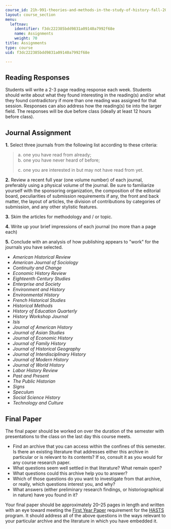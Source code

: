 ```yaml
---
course_id: 21h-991-theories-and-methods-in-the-study-of-history-fall-2014
layout: course_section
menu:
  leftnav:
    identifier: f3dc222385bdd9831a09140a7992f68e
    name: Assignments
    weight: 70
title: Assignments
type: course
uid: f3dc222385bdd9831a09140a7992f68e

---
```


Reading Responses
-----------------

Students will write a 2-3 page reading response each week. Students should write about what they found interesting in the reading(s) and/or what they found contradictory if more than one reading was assigned for that session. Responses can also address how the reading(s) tie into the larger field. The responses will be due before class (ideally at least 12 hours before class).

Journal Assignment
------------------

**1\.** Select three journals from the following list according to these criteria: 

> a. one you have read from already;   
> b. one you have never heard of before; 
> 
> c. one you are interested in but may not have read from yet. 

  
**2.** Review a recent full year (one volume number) of each journal, preferably using a physical volume of the journal. Be sure to familiarize yourself with the sponsoring organization, the composition of the editorial board, peculiarities of submission requirements if any, the front and back matter, the layout of articles, the division of contributions by categories of submission, and any other stylistic features. 

**3.** Skim the articles for methodology and / or topic. 

**4.** Write up your brief impressions of each journal (no more than a page each) 

**5.** Conclude with an analysis of how publishing appears to "work" for the journals you have selected.

*   _American Historical Review_
*   _American Journal of Sociology_
*   _Continuity and Change_
*   _Economic History Review_
*   _Eighteenth Century Studies_
*   _Enterprise and Society_
*   _Environment and History_
*   _Environmental History_
*   _French Historical Studies_
*   _Historical Methods_
*   _History of Education Quarterly_
*   _History Workshop Journal_
*   _Isis_
*   _Journal of American History_
*   _Journal of Asian Studies_
*   _Journal of Economic History_
*   _Journal of Family History_
*   _Journal of Historical Geography_
*   _Journal of Interdisciplinary History_
*   _Journal of Modern History_
*   _Journal of World History_
*   _Labor History Review_
*   _Past and Present_
*   _The Public Historian_
*   _Signs_
*   _Speculum_
*   _Social Science History_
*   _Technology and Culture_

Final Paper
-----------

The final paper should be worked on over the duration of the semester with presentations to the class on the last day this course meets.

*   Find an archive that you can access within the confines of this semester. Is there an existing literature that addresses either this archive in particular or is relevant to its contents? If so, consult it as you would for any course research paper.
*   What questions seem well settled in that literature? What remain open?
*   What questions could this archive help you to answer?
*   Which of those questions do you want to investigate from that archive, or really, which questions interest you, and why?
*   What answers (either preliminary research findings, or historiographical in nature) have you found in it?

  
Your final paper should be approximately 20–25 pages in length and written with an eye toward meeting the [First Year Paper](http://web.mit.edu/hasts/graduate/academic.html) requirement for the [HASTS](http://web.mit.edu/hasts/) program. It should address all of the above questions in the ways relevant to your particular archive and the literature in which you have embedded it.